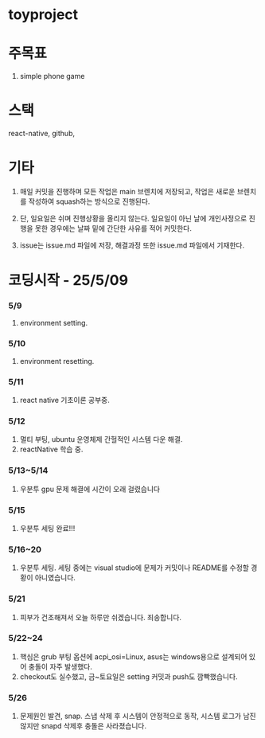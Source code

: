 # toyproject

# 주목표

1. simple phone game

# 스택

react-native, github,

# 기타

1. 매일 커밋을 진행하며 모든 작업은 main 브렌치에 저장되고, 작업은 새로운 브렌치를 작성하여 squash하는 방식으로 진행된다.

2. 단, 일요일은 쉬며 진행상황을 올리지 않는다. 일요일이 아닌 날에 개인사정으로 진행을 못한 경우에는 날짜 밑에 간단한 사유를 적어 커밋한다.

3. issue는 issue.md 파일에 저장, 해결과정 또한 issue.md 파일에서 기재한다.

# 코딩시작 - 25/5/09

### 5/9

1. environment setting.

### 5/10

1. environment resetting.

### 5/11

1. react native 기초이론 공부중.

### 5/12

1. 멀티 부팅, ubuntu 운영체제 간헐적인 시스템 다운 해결.
2. reactNative 학습 중.

### 5/13~5/14

1. 우분투 gpu 문제 해결에 시간이 오래 걸렸습니다

### 5/15

1. 우분투 세팅 완료!!!

### 5/16~20

1. 우분투 세팅. 세팅 중에는 visual studio에 문제가 커밋이나 README를 수정할 경황이 아니였습니다.

### 5/21

1. 피부가 건조해져서 오늘 하루만 쉬겠습니다. 죄송합니다.

### 5/22~24

1. 핵심은 grub 부팅 옵션에 acpi_osi=Linux, asus는 windows용으로 설계되어 있어 충돌이 자주 발생했다.
2. checkout도 실수했고, 금~토요일은 setting 커밋과 push도 깜빡했습니다.

### 5/26

1. 문제원인 발견, snap. 스냅 삭제 후 시스템이 안정적으로 동작, 시스템 로그가 남진 않지만 snapd 삭제후 충돌은 사라졌습니다.